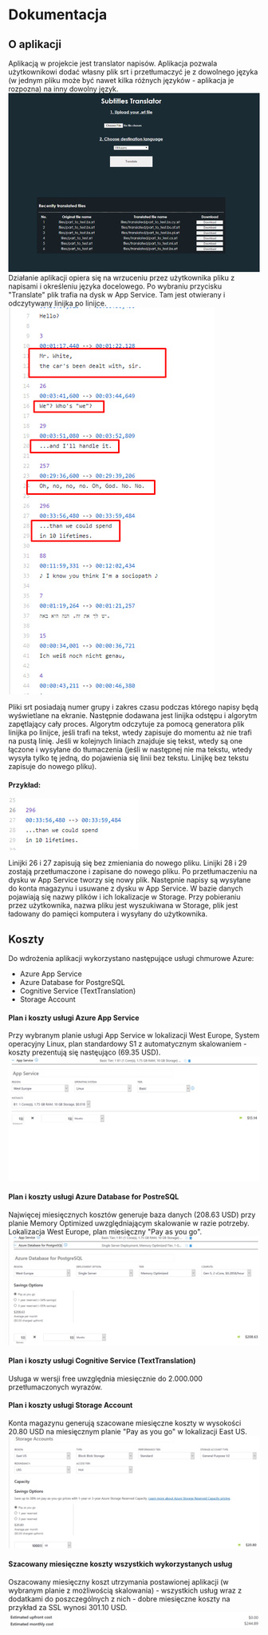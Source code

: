 # Dokumentacja
## O aplikacji
Aplikacją w projekcie jest translator napisów. Aplikacja pozwala użytkownikowi dodać własny plik srt i przetłumaczyć je z dowolnego języka (w jednym pliku może być nawet kilka różnych języków - aplikacja je rozpozna) na inny dowolny język.
![](0.png)
Działanie aplikacji opiera się na wrzuceniu przez użytkownika pliku z napisami i określeniu języka docelowego. Po wybraniu przycisku "Translate" plik trafia na dysk w App Service. Tam jest otwierany i odczytywany linijka po linijce.
![](1.png)

Pliki srt posiadają numer grupy i zakres czasu podczas którego napisy będą wyświetlane na ekranie. Następnie dodawana jest linijka odstępu i algorytm zapętlający cały proces. Algorytm odczytuje za pomocą generatora plik linijka po linijce, jeśli trafi na tekst, wtedy zapisuje do momentu aż nie trafi na pustą linię. Jeśli w kolejnych liniach znajduje się tekst, wtedy są one łączone i wysyłane do tłumaczenia (jeśli w następnej nie ma tekstu, wtedy wysyła tylko tę jedną, do pojawienia się linii bez tekstu. Linijkę bez tekstu zapisuje do nowego pliku).
#### Przykład:
![](2.png)

Linijki 26 i 27 zapisują się bez zmieniania do nowego pliku. Linijki 28 i 29 zostają przetłumaczone i zapisane do nowego pliku.
Po przetłumaczeniu na dysku w App Service tworzy się nowy plik. Następnie napisy są wysyłane do konta magazynu i usuwane z dysku w App Service. W bazie danych pojawiają się nazwy plików i ich lokalizacje w Storage. Przy pobieraniu przez użytkownika, nazwa pliku jest wyszukiwana w Storage, plik jest ładowany do pamięci komputera i wysyłany do użytkownika.

## Koszty
Do wdrożenia aplikacji wykorzystano następujące usługi chmurowe Azure: 
* Azure App Service
* Azure Database for PostgreSQL
* Cognitive Service (TextTranslation)
* Storage Account

#### Plan i koszty usługi Azure App Service
Przy wybranym planie usługi App Service w lokalizacji West Europe, System operacyjny Linux, plan standardowy S1 z automatycznym skalowaniem - koszty prezentują się nastęująco (69.35  USD).
![](4.png)

#### Plan i koszty usługi Azure Database for PostreSQL
Najwięcej miesięcznych kosztów generuje baza danych (208.63 USD) przy planie Memory Optimized uwzględniającym skalowanie w razie potrzeby. Lokalizacja West Europe, plan miesięczny "Pay as you go".
![](5.png)

#### Plan i koszty usługi Cognitive Service (TextTranslation)
Usługa w wersji free uwzględnia miesięcznie do 2.000.000 przetłumaczonych wyrazów.

#### Plan i koszty usługi Storage Account
Konta magazynu generują szacowane miesięczne koszty w wysokości 20.80 USD na miesięcznym planie "Pay as you go" w lokalizacji East US.
![](6.png)

#### Szacowany miesięczne koszty wszystkich wykorzystanych usług
Oszacowany miesięczny koszt utrzymania postawionej aplikacji (w wybranym planie z możliwością skalowania) - wszystkich usług wraz z dodatkami do poszczególnych z nich - dobre miesięczne koszty na przykład za SSL wynosi 301.10 USD.
![](7.png)


